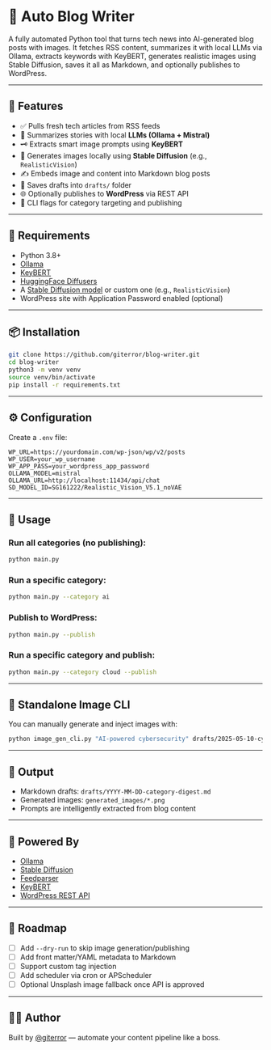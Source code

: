 # 🧠 Auto Blog Writer

A fully automated Python tool that turns tech news into AI-generated blog posts with images. It fetches RSS content, summarizes it with local LLMs via Ollama, extracts keywords with KeyBERT, generates realistic images using Stable Diffusion, saves it all as Markdown, and optionally publishes to WordPress.

---

## 🚀 Features

- ✅ Pulls fresh tech articles from RSS feeds  
- 🧠 Summarizes stories with local **LLMs (Ollama + Mistral)**  
- 🗝️ Extracts smart image prompts using **KeyBERT**  
- 🎨 Generates images locally using **Stable Diffusion** (e.g., `RealisticVision`)  
- ✍️ Embeds image and content into Markdown blog posts  
- 💾 Saves drafts into `drafts/` folder  
- 🌐 Optionally publishes to **WordPress** via REST API  
- 🧠 CLI flags for category targeting and publishing  

---

## 🧱 Requirements

- Python 3.8+
- [Ollama](https://ollama.com)
- [KeyBERT](https://github.com/MaartenGr/KeyBERT)
- [HuggingFace Diffusers](https://github.com/huggingface/diffusers)
- A [Stable Diffusion model](https://huggingface.co/runwayml/stable-diffusion-v1-5) or custom one (e.g., `RealisticVision`)
- WordPress site with Application Password enabled (optional)

---

## 📦 Installation

```bash
git clone https://github.com/giterror/blog-writer.git
cd blog-writer
python3 -m venv venv
source venv/bin/activate
pip install -r requirements.txt
```

---

## ⚙️ Configuration

Create a `.env` file:

```env
WP_URL=https://yourdomain.com/wp-json/wp/v2/posts
WP_USER=your_wp_username
WP_APP_PASS=your_wordpress_app_password
OLLAMA_MODEL=mistral
OLLAMA_URL=http://localhost:11434/api/chat
SD_MODEL_ID=SG161222/Realistic_Vision_V5.1_noVAE
```

---

## 🧪 Usage

### Run all categories (no publishing):
```bash
python main.py
```

### Run a specific category:
```bash
python main.py --category ai
```

### Publish to WordPress:
```bash
python main.py --publish
```

### Run a specific category and publish:
```bash
python main.py --category cloud --publish
```

---

## 🎨 Standalone Image CLI

You can manually generate and inject images with:

```bash
python image_gen_cli.py "AI-powered cybersecurity" drafts/2025-05-10-cybersecurity-digest.md
```

---

## 📂 Output

- Markdown drafts: `drafts/YYYY-MM-DD-category-digest.md`
- Generated images: `generated_images/*.png`
- Prompts are intelligently extracted from blog content

---

## 🧠 Powered By

- [Ollama](https://ollama.com)
- [Stable Diffusion](https://huggingface.co/models)
- [Feedparser](https://pythonhosted.org/feedparser/)
- [KeyBERT](https://github.com/MaartenGr/KeyBERT)
- [WordPress REST API](https://developer.wordpress.org/rest-api/)

---

## 📌 Roadmap

- [ ] Add `--dry-run` to skip image generation/publishing  
- [ ] Add front matter/YAML metadata to Markdown  
- [ ] Support custom tag injection  
- [ ] Add scheduler via cron or APScheduler  
- [ ] Optional Unsplash image fallback once API is approved  

---

## 👨‍💻 Author

Built by [@giterror](https://giterror.com) — automate your content pipeline like a boss.